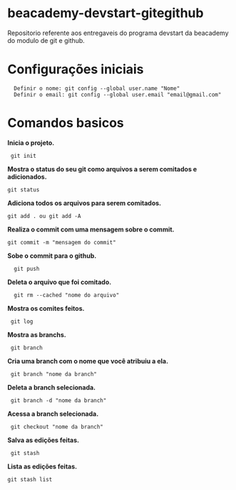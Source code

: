 # beacademy-devstart-gitegithub

Repositorio referente aos entregaveis do programa devstart da beacademy do modulo de git e github.

# Configurações iniciais
```
  Definir o nome: git config --global user.name "Nome"
  Definir o email: git config --global user.email "email@gmail.com"
```

# Comandos basicos 

**Inicia o projeto.**  
 ```
  git init
  ```
**Mostra o status do seu git como arquivos a serem comitados e adicionados.**
  ```
  git status
  ```
**Adiciona todos os arquivos para serem comitados.**
  ```
  git add . ou git add -A
  ```
**Realiza o commit com uma mensagem sobre o commit.**
```
git commit -m "mensagem do commit"
```
**Sobe o commit para o github.**
```
  git push 
```
**Deleta o arquivo que foi comitado.**
```
  git rm --cached "nome do arquivo"
``` 
   
**Mostra os comites feitos.**
 ```
  git log
 ``` 
**Mostra as branchs.**
  ```
   git branch
  ```
 **Cria uma branch com o nome que você atribuiu a ela.**
   ```
    git branch "nome da branch"
   ```
 **Deleta a branch selecionada.**
 ```
  git branch -d "nome da branch"
 ```
 **Acessa a branch selecionada.**
   ```
    git checkout "nome da branch"
   ```
 **Salva as edições feitas.**
 ```
  git stash
 ```
   
  **Lista as edições feitas.**
  ```
  git stash list
  ```
     

